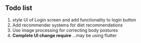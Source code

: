 ## Todo list
<ol>
<li>style UI of Login screen and add functionality to login button  </li>
  <li> Add recommender systems for diet recommendations </li>
  <li> Use image processing for correcting body postures </li>
  <li> <strong> Complete UI change require </strong> ...may be using flutter</li>
</ol>
